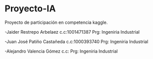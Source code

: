 # Proyecto-IA

Proyecto de participación en competencia kaggle.

-Jaider Restrepo Arbelaez       c.c:1001471387      Prg: Ingeniria Industrial

-Juan José Patiño Castañeda     c.c:1000393740      Prg: Ingeniria Industrial

-Alejandro Valencia Gómez       c.c:                Prg: Ingeniria Industrial
